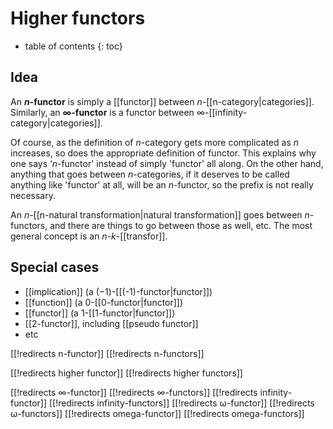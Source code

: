 
# Higher functors
* table of contents
{: toc}

## Idea

An __$n$-functor__ is simply a [[functor]] between $n$-[[n-category|categories]].  Similarly, an __$\infty$-functor__ is a functor between $\infty$-[[infinity-category|categories]].

Of course, as the definition of $n$-category gets more complicated as $n$ increases, so does the appropriate definition of functor.  This explains why one says ‘$n$-functor' instead of simply 'functor' all along.  On the other hand, anything that goes between $n$-categories, if it deserves to be called anything like 'functor' at all, will be an $n$-functor, so the prefix is not really necessary.

An $n$-[[n-natural transformation|natural transformation]] goes between $n$-functors, and there are things to go between those as well, etc.  The most general concept is an $n$-$k$-[[transfor]].


## Special cases

*  [[implication]] (a $(-1)$-[[(-1)-functor|functor]])
*  [[function]] (a $0$-[[0-functor|functor]])
*  [[functor]] (a $1$-[[1-functor|functor]])
*  [[2-functor]], including [[pseudo functor]]
*  etc


[[!redirects n-functor]]
[[!redirects n-functors]]

[[!redirects higher functor]]
[[!redirects higher functors]]

[[!redirects ∞-functor]]
[[!redirects ∞-functors]]
[[!redirects infinity-functor]]
[[!redirects infinity-functors]]
[[!redirects ω-functor]]
[[!redirects ω-functors]]
[[!redirects omega-functor]]
[[!redirects omega-functors]]
